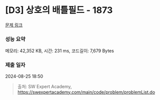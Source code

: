 # [D3] 상호의 배틀필드 - 1873 

[문제 링크](https://swexpertacademy.com/main/code/problem/problemDetail.do?contestProbId=AV5LyE7KD2ADFAXc) 

### 성능 요약

메모리: 42,352 KB, 시간: 231 ms, 코드길이: 7,679 Bytes

### 제출 일자

2024-08-25 18:50



> 출처: SW Expert Academy, https://swexpertacademy.com/main/code/problem/problemList.do